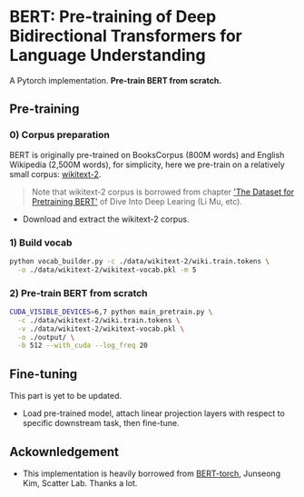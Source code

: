 # BERT: Pre-training of Deep Bidirectional Transformers for Language Understanding
A Pytorch implementation. **Pre-train BERT from scratch.**

## Pre-training
### 0) Corpus preparation
BERT is originally pre-trained on BooksCorpus (800M words) and English Wikipedia (2,500M words), for simplicity,
here we pre-train on a relatively small corpus: 
[wikitext-2](https://s3.amazonaws.com/research.metamind.io/wikitext/wikitext-2-v1.zip').
> Note that wikitext-2 corpus is borrowed from chapter 
['The Dataset for Pretraining BERT'](https://d2l.ai/chapter_natural-language-processing-pretraining/bert-dataset.html)
of Dive Into Deep Learing (Li Mu, etc).
- Download and extract the wikitext-2 corpus.

### 1) Build vocab
```bash
python vocab_builder.py -c ./data/wikitext-2/wiki.train.tokens \
  -o ./data/wikitext-2/wikitext-vocab.pkl -m 5
```

### 2) Pre-train BERT from scratch
```bash
CUDA_VISIBLE_DEVICES=6,7 python main_pretrain.py \
  -c ./data/wikitext-2/wiki.train.tokens \
  -v ./data/wikitext-2/wikitext-vocab.pkl \
  -o ./output/ \
  -b 512 --with_cuda --log_freq 20
```

## Fine-tuning
This part is yet to be updated.
- Load pre-trained model, attach linear projection layers with respect to specific downstream task, then fine-tune.

## Ackownledgement
* This implementation is heavily borrowed from [BERT-torch](https://github.com/codertimo/BERT-pytorch), Junseong Kim, Scatter Lab.
  Thanks a lot.
